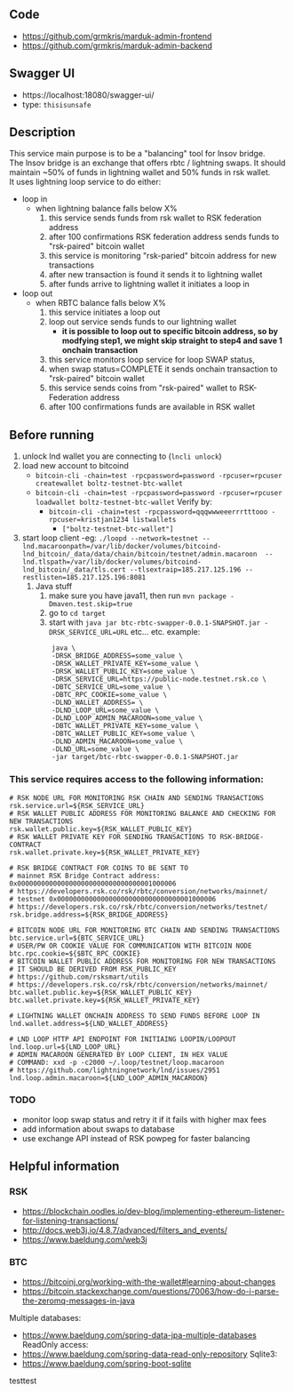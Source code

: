 ## Code
- https://github.com/grmkris/marduk-admin-frontend
- https://github.com/grmkris/marduk-admin-backend

## Swagger UI
- https://localhost:18080/swagger-ui/
- type: `thisisunsafe`
## Description
This service main purpose is to be a "balancing" tool for lnsov bridge.  
The lnsov bridge is an exchange that offers rbtc / lightning swaps. It should maintain ~50% of funds in lightning wallet and 50% funds in rsk wallet.  
It uses lightning loop service to do either:
 - loop in 
   - when lightning balance falls below X%
     1. this service sends funds from rsk wallet to RSK federation address
     2. after 100 confirmations RSK federation address sends funds to "rsk-paired" bitcoin wallet 
     3. this service is monitoring "rsk-paried" bitcoin address for new transactions
     4. after new transaction is found it sends it to lightning wallet
     5. after funds arrive to lightning wallet it initiates a loop in
 - loop out
   - when RBTC balance falls below X%
     1. this service initiates a loop out 
     2. loop out service sends funds to our lightning wallet
        - **it is possible to loop out to specific bitcoin address, so by modfying step1, we might skip straight to step4 and save 1 onchain transaction**
     3. this service monitors loop service for loop SWAP status, 
     4. when swap status=COMPLETE it sends onchain transaction to "rsk-paired" bitcoin wallet
     5. this service sends coins from "rsk-paired" wallet to RSK-Federation address
     6. after 100 confirmations funds are available in RSK wallet


## Before running
1. unlock lnd wallet you are connecting to (`lncli unlock`)
2. load new account to bitcoind 
   - `bitcoin-cli -chain=test -rpcpassword=password -rpcuser=rpcuser createwallet boltz-testnet-btc-wallet`
   - `bitcoin-cli -chain=test -rpcpassword=password -rpcuser=rpcuser loadwallet boltz-testnet-btc-wallet`
   Verify by: 
     - `bitcoin-cli -chain=test -rpcpassword=qqqwwweeerrrtttooo -rpcuser=kristjan1234 listwallets`
       - `["boltz-testnet-btc-wallet"]`
3. start loop client
    -eg: `./loopd --network=testnet --lnd.macaroonpath=/var/lib/docker/volumes/bitcoind-lnd_bitcoin/_data/data/chain/bitcoin/testnet/admin.macaroon  --lnd.tlspath=/var/lib/docker/volumes/bitcoind-lnd_bitcoin/_data/tls.cert --tlsextraip=185.217.125.196 --restlisten=185.217.125.196:8081`
   1. Java stuff
      1. make sure you have java11, then run `mvn package -Dmaven.test.skip=true`
      2. go to `cd target`
      3. start with `java jar btc-rbtc-swapper-0.0.1-SNAPSHOT.jar -DRSK_SERVICE_URL=URL` etc... etc.
        example: 
       ```shell
           java \
           -DRSK_BRIDGE_ADDRESS=some_value \
           -DRSK_WALLET_PRIVATE_KEY=some_value \
           -DRSK_WALLET_PUBLIC_KEY=some_value \
           -DRSK_SERVICE_URL=https://public-node.testnet.rsk.co \
           -DBTC_SERVICE_URL=some_value \
           -DBTC_RPC_COOKIE=some_value \
           -DLND_WALLET_ADDRESS= \
           -DLND_LOOP_URL=some_value \
           -DLND_LOOP_ADMIN_MACAROON=some_value \
           -DBTC_WALLET_PRIVATE_KEY=some_value \
           -DBTC_WALLET_PUBLIC_KEY=some_value \
           -DLND_ADMIN_MACAROON=some_value \
           -DLND_URL=some_value \
           -jar target/btc-rbtc-swapper-0.0.1-SNAPSHOT.jar
       ```

### This service requires access to the following information:

```properties
# RSK NODE URL FOR MONITORING RSK CHAIN AND SENDING TRANSACTIONS
rsk.service.url=${RSK_SERVICE_URL}
# RSK WALLET PUBLIC ADDRESS FOR MONITORING BALANCE AND CHECKING FOR NEW TRANSACTIONS
rsk.wallet.public.key=${RSK_WALLET_PUBLIC_KEY}
# RSK WALLET PRIVATE KEY FOR SENDING TRANSACTIONS TO RSK-BRIDGE-CONTRACT
rsk.wallet.private.key=${RSK_WALLET_PRIVATE_KEY}

# RSK BRIDGE CONTRACT FOR COINS TO BE SENT TO
# mainnet RSK Bridge Contract address: 0x0000000000000000000000000000000001000006
# https://developers.rsk.co/rsk/rbtc/conversion/networks/mainnet/
# testnet 0x0000000000000000000000000000000001000006
# https://developers.rsk.co/rsk/rbtc/conversion/networks/testnet/
rsk.bridge.address=${RSK_BRIDGE_ADDRESS} 

# BITCOIN NODE URL FOR MONITORING BTC CHAIN AND SENDING TRANSACTIONS
btc.service.url=${BTC_SERVICE_URL}
# USER/PW OR COOKIE VALUE FOR COMMUNICATION WITH BITCOIN NODE
btc.rpc.cookie=${$BTC_RPC_COOKIE}
# BITCOIN WALLET PUBLIC ADDRESS FOR MONITORING FOR NEW TRANSACTIONS
# IT SHOULD BE DERIVED FROM RSK_PUBLIC_KEY
# https://github.com/rsksmart/utils
# https://developers.rsk.co/rsk/rbtc/conversion/networks/mainnet/
btc.wallet.public.key=${RSK_WALLET_PUBLIC_KEY}
btc.wallet.private.key=${RSK_WALLET_PRIVATE_KEY}

# LIGHTNING WALLET ONCHAIN ADDRESS TO SEND FUNDS BEFORE LOOP IN
lnd.wallet.address=${LND_WALLET_ADDRESS}

# LND LOOP HTTP API ENDPOINT FOR INITIAING LOOPIN/LOOPOUT
lnd.loop.url=${LND_LOOP_URL}
# ADMIN MACAROON GENERATED BY LOOP CLIENT, IN HEX VALUE
# COMMAND: xxd -p -c2000 ~/.loop/testnet/loop.macaroon
# https://github.com/lightningnetwork/lnd/issues/2951
lnd.loop.admin.macaroon=${LND_LOOP_ADMIN_MACAROON}

```
### TODO
- monitor loop swap status and retry it if it fails with higher max fees
- add information about swaps to database
- use exchange API instead of RSK powpeg for faster balancing

## Helpful information
### RSK
- https://blockchain.oodles.io/dev-blog/implementing-ethereum-listener-for-listening-transactions/
- http://docs.web3j.io/4.8.7/advanced/filters_and_events/
- https://www.baeldung.com/web3j
### BTC
- https://bitcoinj.org/working-with-the-wallet#learning-about-changes
- https://bitcoin.stackexchange.com/questions/70063/how-do-i-parse-the-zeromq-messages-in-java


Multiple databases:
- https://www.baeldung.com/spring-data-jpa-multiple-databases
ReadOnly access:
- https://www.baeldung.com/spring-data-read-only-repository
Sqlite3:
- https://www.baeldung.com/spring-boot-sqlite

testtest